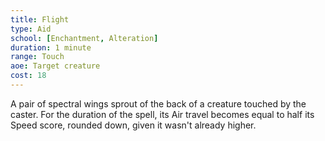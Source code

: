 ```yaml
---
title: Flight
type: Aid
school: [Enchantment, Alteration]
duration: 1 minute 
range: Touch
aoe: Target creature
cost: 18
---
```

A pair of spectral wings sprout of the back of a creature touched by the caster. For the duration of the spell, its Air travel becomes equal to half its Speed score, rounded down, given it wasn't already higher.
